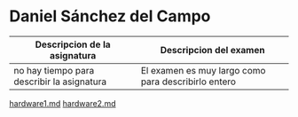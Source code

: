 # Daniel Sánchez del Campo

| Descripcion de la asignatura | Descripcion del examen | 
|--------------|--------------|
| no hay tiempo para describir la asignatura    | El examen es muy largo como para describirlo entero  | 

[hardware1.md](mi_repo_git/harware/hardware1.md)
[hardware2.md](mi_repo_git/harware/hardware2.md)
